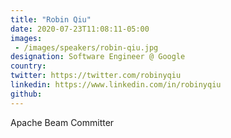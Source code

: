 ```yaml
---
title: "Robin Qiu"
date: 2020-07-23T11:08:11-05:00
images: 
 - /images/speakers/robin-qiu.jpg
designation: Software Engineer @ Google
country: 
twitter: https://twitter.com/robinyqiu
linkedin: https://www.linkedin.com/in/robinyqiu
github: 
---
```


Apache Beam Committer